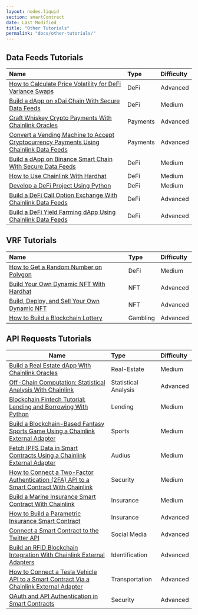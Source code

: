 ```yaml
---
layout: nodes.liquid
section: smartContract
date: Last Modified
title: "Other Tutorials"
permalink: "docs/other-tutorials/"
---
```


## Data Feeds Tutorials
| Name                                                                                                                                               | Type     | Difficulty |
|:-------------------------------------------------------------------------------------------------------------------------------------------------- |:-------- |:---------- |
| [How to Calculate Price Volatility for DeFi Variance Swaps](https://blog.chain.link/how-to-calculate-price-volatility-for-defi-variance-swaps/)    | DeFi     | Advanced   |
| [Build a dApp on xDai Chain With Secure Data Feeds](https://blog.chain.link/build-a-dapp-on-xdai-chain-with-secure-data-feeds/)                    | DeFi     | Medium     |
| [Craft Whiskey Crypto Payments With Chainlink Oracles](https://blog.chain.link/craft-whiskey-crypto-payments-with-chainlink-oracles/)              | Payments | Advanced   |
| [Convert a Vending Machine to Accept Cryptocurrency Payments Using Chainlink Data Feeds](https://blog.chain.link/cryptocurrency-vending-machine/) | Payments | Advanced   |
| [Build a dApp on Binance Smart Chain With Secure Data Feeds](https://blog.chain.link/build-a-dapp-on-binance-smart-chain-with-secure-data-feeds/)  | DeFi     | Medium     |
| [How to Use Chainlink With Hardhat](https://blog.chain.link/using-chainlink-with-hardhat/)                                                         | DeFi     | Medium     |
| [Develop a DeFi Project Using Python](https://blog.chain.link/develop-python-defi-project/)                                                        | DeFi     | Medium     |
| [Build a DeFi Call Option Exchange With Chainlink Data Feeds](https://blog.chain.link/defi-call-option-exchange-in-solidity/)                     | DeFi     | Advanced   |
| [Build a DeFi Yield Farming dApp Using Chainlink Data Feeds](https://blog.chain.link/build-defi-yield-farming-application-with-chainlink/)        | DeFi     | Advanced   |


## VRF Tutorials
| Name                                                                                                    | Type     | Difficulty |
|:------------------------------------------------------------------------------------------------------- |:-------- |:---------- |
| [How to Get a Random Number on Polygon](https://blog.chain.link/how-to-get-a-random-number-on-polygon/) | DeFi     | Medium     |
| [Build Your Own Dynamic NFT With Hardhat](https://blog.chain.link/dynamic-nft-hardhat/)                 | NFT      | Advanced   |
| [Build, Deploy, and Sell Your Own Dynamic NFT](https://blog.chain.link/build-deploy-and-sell-your-own-dynamic-nft/)                | NFT | Advanced |
| [How to Build a Blockchain Lottery](https://blog.chain.link/how-to-build-a-blockchain-lottery-2/)       | Gambling | Advanced   |

## API Requests Tutorials

| Name                                                                                                                                                           | Type                 | Difficulty |
| -------------------------------------------------------------------------------------------------------------------------------------------------------------- |:-------------------- |:---------- |
| [Build a Real Estate dApp With Chainlink Oracles](https://blog.chain.link/build-a-real-estate-dapp-with-chainlink-oracles/)                                    | Real-Estate          | Medium     |
| [Off-Chain Computation: Statistical Analysis With Chainlink](https://blog.chain.link/off-chain-computation-statistical-analysis-with-chainlink/)               | Statistical Analysis | Advanced   |
| [Blockchain Fintech Tutorial: Lending and Borrowing With Python](https://blog.chain.link/blockchain-fintech-defi-tutorial-lending-borrowing-python/)           | Lending              | Medium     |
| [Build a Blockchain-Based Fantasy Sports Game Using a Chainlink External Adapter](https://blog.chain.link/blockchain-based-fantasy-sports-game)                | Sports               | Medium     |
| [Fetch IPFS Data in Smart Contracts Using a Chainlink External Adapter](https://blog.chain.link/fetch-ipfs-api-data-token-distribution/)                       | Audius               | Medium     |
| [How to Connect a Two-Factor Authentication (2FA) API to a Smart Contract With Chainlink](https://blog.chain.link/2fa-authentication-smart-contracts/)         | Security             | Medium     |
| [Build a Marine Insurance Smart Contract With Chainlink](https://blog.chain.link/build-a-marine-insurance-smart-contract-with-chainlink/)                      | Insurance            | Medium     |
| [How to Build a Parametric Insurance Smart Contract](https://blog.chain.link/parametric-insurance-smart-contract/)                                             | Insurance            | Advanced   |
| [Connect a Smart Contract to the Twitter API](https://blog.chain.link/connect-smart-contract-to-twitter-api/)                                                  | Social Media         | Advanced   |
| [Build an RFID Blockchain Integration With Chainlink External Adapters](https://blog.chain.link/rfid-blockchain-integration-with-chainlink-external-adapters/) | Identification       | Advanced   |
| [How to Connect a Tesla Vehicle API to a Smart Contract Via a Chainlink External Adapter](https://blog.chain.link/create-tesla-smart-contract-rental/)         | Transportation       | Advanced   |
| [OAuth and API Authentication in Smart Contracts](https://blog.chain.link/oauth-and-api-authentication-in-smart-contracts-2/)                                                                                                                                                               |  Security                    |  Advanced          |
